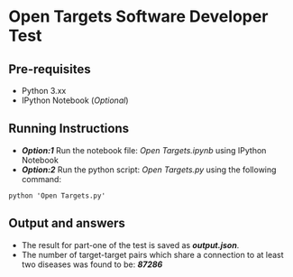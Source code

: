 # Open Targets Software Developer Test


## Pre-requisites
- Python 3.xx
- IPython Notebook (_Optional_)

## Running Instructions
- _**Option:1**_ Run the notebook file: _*Open Targets.ipynb*_ using IPython Notebook
- _**Option:2**_ Run the python script: _*Open Targets.py*_ using the following command:
```
python 'Open Targets.py'
```
## Output and answers
- The result for part-one of the test is saved as _**output.json**_.
- The number of target-target pairs which share a connection to at least two diseases was found to be: _**87286**_

